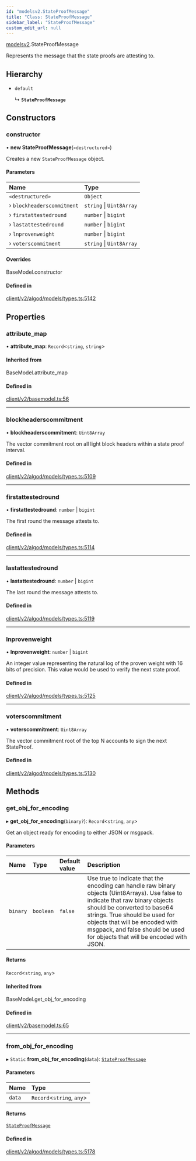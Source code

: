```yaml
---
id: "modelsv2.StateProofMessage"
title: "Class: StateProofMessage"
sidebar_label: "StateProofMessage"
custom_edit_url: null
---
```


[modelsv2](../namespaces/modelsv2.md).StateProofMessage

Represents the message that the state proofs are attesting to.

## Hierarchy

- `default`

  ↳ **`StateProofMessage`**

## Constructors

### constructor

• **new StateProofMessage**(`«destructured»`)

Creates a new `StateProofMessage` object.

#### Parameters

| Name | Type |
| :------ | :------ |
| `«destructured»` | `Object` |
| › `blockheaderscommitment` | `string` \| `Uint8Array` |
| › `firstattestedround` | `number` \| `bigint` |
| › `lastattestedround` | `number` \| `bigint` |
| › `lnprovenweight` | `number` \| `bigint` |
| › `voterscommitment` | `string` \| `Uint8Array` |

#### Overrides

BaseModel.constructor

#### Defined in

[client/v2/algod/models/types.ts:5142](https://github.com/joe-p/js-algorand-sdk/blob/6a3021f/src/client/v2/algod/models/types.ts#L5142)

## Properties

### attribute\_map

• **attribute\_map**: `Record`<`string`, `string`\>

#### Inherited from

BaseModel.attribute\_map

#### Defined in

[client/v2/basemodel.ts:56](https://github.com/joe-p/js-algorand-sdk/blob/6a3021f/src/client/v2/basemodel.ts#L56)

___

### blockheaderscommitment

• **blockheaderscommitment**: `Uint8Array`

The vector commitment root on all light block headers within a state proof
interval.

#### Defined in

[client/v2/algod/models/types.ts:5109](https://github.com/joe-p/js-algorand-sdk/blob/6a3021f/src/client/v2/algod/models/types.ts#L5109)

___

### firstattestedround

• **firstattestedround**: `number` \| `bigint`

The first round the message attests to.

#### Defined in

[client/v2/algod/models/types.ts:5114](https://github.com/joe-p/js-algorand-sdk/blob/6a3021f/src/client/v2/algod/models/types.ts#L5114)

___

### lastattestedround

• **lastattestedround**: `number` \| `bigint`

The last round the message attests to.

#### Defined in

[client/v2/algod/models/types.ts:5119](https://github.com/joe-p/js-algorand-sdk/blob/6a3021f/src/client/v2/algod/models/types.ts#L5119)

___

### lnprovenweight

• **lnprovenweight**: `number` \| `bigint`

An integer value representing the natural log of the proven weight with 16 bits
of precision. This value would be used to verify the next state proof.

#### Defined in

[client/v2/algod/models/types.ts:5125](https://github.com/joe-p/js-algorand-sdk/blob/6a3021f/src/client/v2/algod/models/types.ts#L5125)

___

### voterscommitment

• **voterscommitment**: `Uint8Array`

The vector commitment root of the top N accounts to sign the next StateProof.

#### Defined in

[client/v2/algod/models/types.ts:5130](https://github.com/joe-p/js-algorand-sdk/blob/6a3021f/src/client/v2/algod/models/types.ts#L5130)

## Methods

### get\_obj\_for\_encoding

▸ **get_obj_for_encoding**(`binary?`): `Record`<`string`, `any`\>

Get an object ready for encoding to either JSON or msgpack.

#### Parameters

| Name | Type | Default value | Description |
| :------ | :------ | :------ | :------ |
| `binary` | `boolean` | `false` | Use true to indicate that the encoding can handle raw binary objects (Uint8Arrays). Use false to indicate that raw binary objects should be converted to base64 strings. True should be used for objects that will be encoded with msgpack, and false should be used for objects that will be encoded with JSON. |

#### Returns

`Record`<`string`, `any`\>

#### Inherited from

BaseModel.get\_obj\_for\_encoding

#### Defined in

[client/v2/basemodel.ts:65](https://github.com/joe-p/js-algorand-sdk/blob/6a3021f/src/client/v2/basemodel.ts#L65)

___

### from\_obj\_for\_encoding

▸ `Static` **from_obj_for_encoding**(`data`): [`StateProofMessage`](modelsv2.StateProofMessage.md)

#### Parameters

| Name | Type |
| :------ | :------ |
| `data` | `Record`<`string`, `any`\> |

#### Returns

[`StateProofMessage`](modelsv2.StateProofMessage.md)

#### Defined in

[client/v2/algod/models/types.ts:5178](https://github.com/joe-p/js-algorand-sdk/blob/6a3021f/src/client/v2/algod/models/types.ts#L5178)

